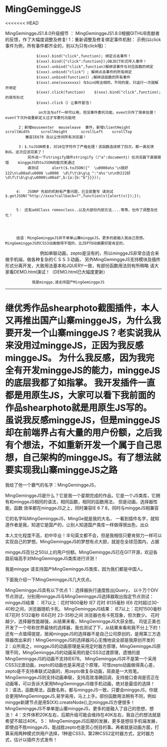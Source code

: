 # MingGeminggeJS
<<<<<<< HEAD

MingGeminggeJS1.8.0升级细节 ：
          MingGeminggeJS1.8.0根据GITHUB贡献者的反馈，作了大幅度调整及修复!
          1：重新调整及修复绑定事件机制：
                  示例(以click事件为例，所有事件都齐全的，别以为只有click哦)：

                  $(xxx).bind("click",function); 绑定点击事件！
                  $(xxx).bind({"click":function});OBJECT形式传入事件！
                  $(xxx).unbind("click",function)解绑该事件与对应函数的绑定
                  $(xxx).unbind("click"）; 解绑点击事件的所有绑定
                  $(xxx).unbind(function)）;解绑该函数的所有事件
                  $(xxx).one(xxxxxxxx) 与bind用法相同，不同的是，只运行一次就解开绑定
                  $(xxx).click(function)    $(xxx).bind("click",function);的简写形式
                  $(xxx).click（）让事件冒泡！

                   on方法与off一样可以用，但没事件委托功能，event只作了简单处理！event下次升级重新定义过才写委托功能吧 

          2：新增mouseenter  mouseleave  事件，新增clientHeight      scrollWidth     scrollHeight      scrollLeft    scrollTop
             兼容IE678 及以尘世间所有浏览器！

          3：$.toJSON修复，对16位字符作了严格处理！该函数连续修了四次，都一直反馈BUG，这次应该完美了！
              另外说一下stringify插件stringify（｛"a":document｝）在浏览器下直接报错    minggeJS的toJSON则能完美通过 
              请测试      alert($.toJSON({"  \u0000a%s'\n我好122\n\u00ad\u0000 \u0000  \d\f\t\b\g\q ":"a%s'\n\n你222好\d\f\t\b\g\q\u0000\u00ad",b:{a:{b:"b"}}}));
        

         4:   JSONP 先前的机制有严重问题，已全部重写 请测试 $.getJSON("http://xxxx?callback=?",function(v){alert(v)});});


         5： 还有addClass removclass..以及大部份内部方法....等等，也作了调整及优化！


        
 
         结语：MingGeminggeJS并不单单山寨minggeJS，更多的是融入我自己思想。MingGeminggeJS的CSS3动画做得不错的，比ZEPTO动画要好是肯定的，
　　　　　　　　例如串联动画，zepto是没有的，所以minggeJS非常合适合来做手机端，做各种复杂的ＣＳＳ３动画，
                另外MingGeminggeJS支持模块及插件形式分离开发，大致用法基本和JQUERY一致，有部份函数用法则有所稍略
                请大家看DEMO.html演试！（DEMO.html已大幅度更新）

                我是mingge,请支持国产MingGeminggeJS



------------
继优秀作品shearphoto截图插件，本人又再推出国产山寨minggeJS，为什么我要开发一个山寨minggeJS？老实说我从来没用过minggeJS，正因为我反感minggeJS。
为什么我反感，因为我完全有开发minggeJS的能力，minggeJS的底层我都了如指掌。
我开发插件一直都是用原生JS，大家可以看下我前面的作品shearphoto就是用原生JS写的。  虽说我反感minggeJS，但是minggeJS却在前端界占有大量的用户份额，之后我有个想法，不如重新开发一个属于自己思想，自己架构的minggeJS。有了想法就要实现我山寨minggeJS之路
=======

我给了他一个霸气的名字：MingGeminggeJS，  

MingGeminggeJS是什么？它是我一个星期完成的作品，它是一个JS类库，它拥有和minggeJS相同的语法，相同函数，相同的函数用法， 但是动画，选择器性能，函数
效率都在minggeJS之上，同时兼容IE 6 7 8，同时与minggeJS相兼容

它的名字叫MingGeminggeJS，MingGe就是我的大名， 一看到插件名字，就知道作者是我，知道它是国产的，让别人知道国产类库一样做得很出色，出众

本人文化程度不高，初中毕业！半句英文都不会，但是我相信只要肯努力一样可以实现自己的梦想。MingGeminggeJS的梦想有点大胆，就是在全球范围内，占据

minggeJS百分之50以上的用户份额。MingGeminggeJS已在GIT开源，欢迎各路前端高手对MingGeminggeJS类库进行评测！  

我是mingge    请支持国产MingGeminggeJS类库，因为我们都是中国人。    

下面我介绍一下MingGeminggeJS几大优点。

MingGeminggeJS具有以下优点
1：选择器执行速度胜出jQuery，
   以十万个DIV节点测试，分别用minggeJS与MingGeminggeJS选择器取出指定节点测试：
 minggeJS结果 ：     IE7以上：花时1800毫秒   IE7 花时   8135毫秒     IE6   花时超过30-40秒之间，浏览器随机卡死。
MingGeminggeJS结果：    IE7以上：花时1500毫秒   IE7花时    5132毫秒      IE6花时 23-35秒之间   浏览器也有卡死现象，但次数少。
  花时越少，选择器性能越强，从结果来看，MingGeminggeJS大获全胜。    司徒正美也开发了一个号称世界最快的选择器，我也测试了下，从结果来看和我不分上下的！
  还有一点值得提提，居闻minggeJS的选择器不是自己公司原创的，是用第三方选择器改出来的！MingGeminggeJS的选择器问心无愧地说全部是我原创开发的   
2：众所周之，minggeJS的动画原理是采用定时器方原理，MingGeminggeJS原理不同，MingGeminggeJS的动画采用的是CSS3过渡原理，遗憾的是MingGeminggeJS的动画不支持IE678。 MingGeminggeJS并不是第一个采用CSS3过渡动画，zepto的动画也是采用这个原理，可惜zepto动画做得真心差，zepto是不支持串联式动画的，用zepto做复杂动画，简直是一大败笔。   MingGeminggeJS则支持动画串联，支持高效准确回调，支持接口查询是否正在动画等，可以告诉大家用MingGeminggeJS做手机动画，绝对是最佳的选择！      
3：语法，函数用法，函数名称，都与minggeJS一致，只要会minggeJS，你就会更用MingGeminggeJS,易学易用，马上上手。部份函数用法稍有不同，例如mingge新建节点是用$(XX).createNode(),比minggeJS方便很多！
  MingGeminggeJS不单单是山寨minggeJS，更多的是融入了自己的思想，想法！
4：文件体积20K左右，后期升级可能会维持在40K左右，我自己的想法就是希望不超过40K。
5： MingGeminggeJS后期的发展，更多是想往手机端发展，即使战不胜minggeJS，能战胜zepto也是赏心悦目的事。再者就是动画方面，打算采用两种模式供用户选择，1种是CSS3，第2种CSS2定时器方式，定时器方式，估计以插件方式发布！
